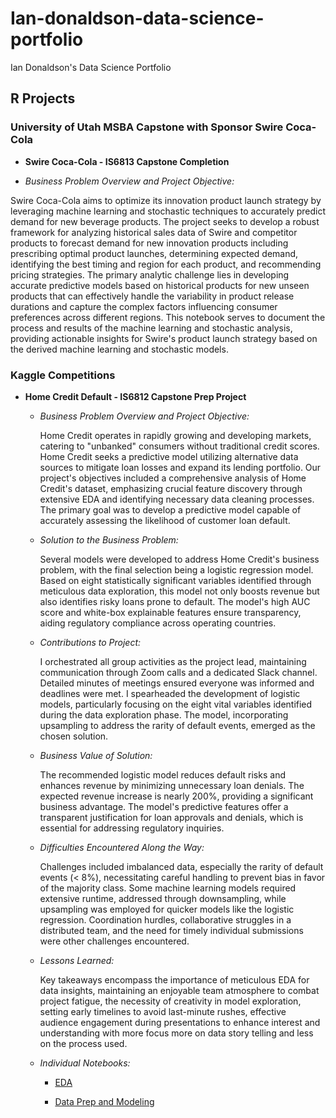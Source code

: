 # Ian-donaldson-data-science-portfolio
Ian Donaldson's Data Science Portfolio

## R Projects

### University of Utah MSBA Capstone with Sponsor Swire Coca-Cola  
+ **Swire Coca-Cola - IS6813 Capstone Completion**
  
+ *Business Problem Overview and Project Objective:*
    
Swire Coca-Cola aims to optimize its innovation product launch strategy by leveraging machine learning and stochastic techniques to accurately predict demand for new beverage products. The project seeks to develop a robust framework for analyzing historical sales data of Swire and competitor products to forecast demand for new innovation products including prescribing optimal product launches, determining expected demand, identifying the best timing and region for each product, and recommending pricing strategies. The primary analytic challenge lies in developing accurate predictive models based on historical products for new unseen products that can effectively handle the variability in product release durations and capture the complex factors influencing consumer preferences across different regions. This notebook serves to document the process and results of the machine learning and stochastic analysis, providing actionable insights for Swire's product launch strategy based on the derived machine learning and stochastic models.

### Kaggle Competitions  
+ **Home Credit Default - IS6812 Capstone Prep Project**
  + *Business Problem Overview and Project Objective:*
        
    Home Credit operates in rapidly growing and developing markets, catering to "unbanked" consumers without traditional credit scores. Home Credit seeks a predictive model utilizing alternative data sources to mitigate loan losses and expand its lending portfolio. Our project's objectives included a comprehensive analysis of Home Credit's dataset, emphasizing crucial feature discovery through extensive EDA and identifying necessary data cleaning processes. The primary goal was to develop a predictive model capable of accurately assessing the likelihood of customer loan default.

  + *Solution to the Business Problem:*

      Several models were developed to address Home Credit's business problem, with the final selection being a logistic regression model. Based on eight statistically significant variables identified through meticulous data exploration, this model not only boosts revenue but also identifies risky loans prone to default. The model's high AUC score and white-box explainable features ensure transparency, aiding regulatory compliance across operating countries.

  + *Contributions to Project:*

    I orchestrated all group activities as the project lead, maintaining communication through Zoom calls and a dedicated Slack channel. Detailed minutes of meetings ensured everyone was informed and deadlines were met. I spearheaded the development of logistic models, particularly focusing on the eight vital variables identified during the data exploration phase. The model, incorporating upsampling to address the rarity of default events, emerged as the chosen solution.

  + *Business Value of Solution:*

    The recommended logistic model reduces default risks and enhances revenue by minimizing unnecessary loan denials. The expected revenue increase is nearly 200%, providing a significant business advantage. The model's predictive features offer a transparent justification for loan approvals and denials, which is essential for addressing regulatory inquiries.

  +  *Difficulties Encountered Along the Way:*

      Challenges included imbalanced data, especially the rarity of default events (< 8%), necessitating careful handling to prevent bias in favor of the majority class. Some machine learning models required extensive runtime, addressed through downsampling, while upsampling was employed for quicker models like the logistic regression. Coordination hurdles, collaborative struggles in a distributed team, and the need for timely individual submissions were other challenges encountered.

  + *Lessons Learned:*

    Key takeaways encompass the importance of meticulous EDA for data insights, maintaining an enjoyable team atmosphere to combat project fatigue, the necessity of creativity in model exploration, setting early timelines to avoid last-minute rushes, effective audience engagement during presentations to enhance interest and understanding with more focus more on data story telling and less on the process used.

  + *Individual Notebooks:*

    + [EDA](Donaldson_Ian_EDA.Rmd)

    + [Data Prep and Modeling](Home%20Credit%20Default%20Kaggle%20Competition%20Data%20Prep%20and%20Modeling%20Ian.Rmd)

    

    
